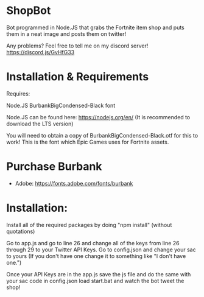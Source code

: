 # ShopBot
Bot programmed in Node.JS that grabs the Fortnite item shop and puts them in a neat image and posts them on twitter!

Any problems? Feel free to tell me on my discord server! https://discord.js/GvHfG33

# Installation & Requirements

Requires:

Node.JS
BurbankBigCondensed-Black font

Node.JS can be found here: https://nodejs.org/en/ (It is recommended to download the LTS version)

You will need to obtain a copy of BurbankBigCondensed-Black.otf for this to work! This is the font which Epic Games uses for Fortnite assets.

# Purchase Burbank

- Adobe: https://fonts.adobe.com/fonts/burbank

# Installation:

Install all of the required packages by doing "npm install" (without quotations)

Go to app.js and go to line 26 and change all of the keys from line 26 through 29 to your Twitter API Keys.
Go to config.json and change your sac to yours (If you don't have one change it to something like "I don't have one.")

Once your API Keys are in the app.js save the js file and do the same with your sac code in config.json load start.bat and watch the bot tweet the shop!
